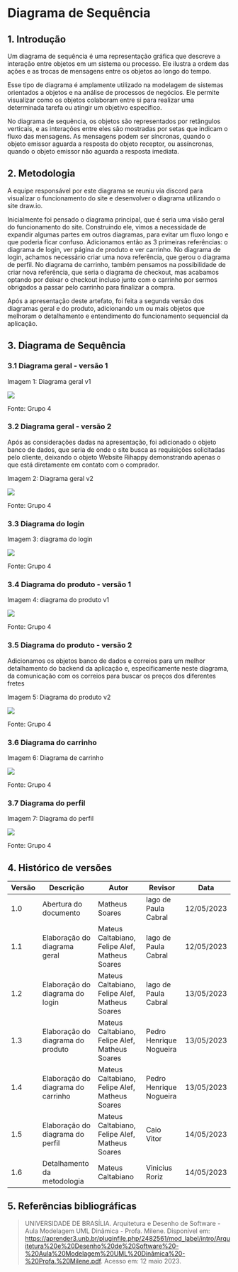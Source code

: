 # Diagrama de Sequência

## 1. Introdução

Um diagrama de sequência é uma representação gráfica que descreve a interação entre objetos em um sistema ou processo. Ele ilustra a ordem das ações e as trocas de mensagens entre os objetos ao longo do tempo.

Esse tipo de diagrama é amplamente utilizado na modelagem de sistemas orientados a objetos e na análise de processos de negócios. Ele permite visualizar como os objetos colaboram entre si para realizar uma determinada tarefa ou atingir um objetivo específico.

No diagrama de sequência, os objetos são representados por retângulos verticais, e as interações entre eles são mostradas por setas que indicam o fluxo das mensagens. As mensagens podem ser síncronas, quando o objeto emissor aguarda a resposta do objeto receptor, ou assíncronas, quando o objeto emissor não aguarda a resposta imediata.

## 2. Metodologia

A equipe responsável por este diagrama se reuniu via discord para visualizar o funcionamento do site e desenvolver o diagrama utilizando o site draw.io.

Inicialmente foi pensado o diagrama principal, que é seria uma visão geral do funcionamento do site. Construindo ele, vimos a necessidade de expandir algumas partes em outros diagramas, para evitar um fluxo longo e que poderia ficar confuso. Adicionamos então as 3 primeiras referências: o diagrama de login, ver página de produto e ver carrinho. No diagrama de login, achamos necessário criar uma nova referência, que gerou o diagrama de perfil. No diagrama de carrinho, também pensamos na possibilidade de criar nova referência, que seria o diagrama de checkout, mas acabamos optando por deixar o checkout incluso junto com o carrinho por sermos obrigados a passar pelo carrinho para finalizar a compra.

Após a apresentação deste artefato, foi feita a segunda versão dos diagramas geral e do produto, adicionando um ou mais objetos que melhoram o detalhamento e entendimento do funcionamento sequencial da aplicação.

## 3. Diagrama de Sequência

### 3.1 Diagrama geral - versão 1

<p style="font-size: 14px">Imagem 1: Diagrama geral v1</p>

![](./images/diagramaDeSequenciaPrincipal.png)

<p style="font-size: 14px">Fonte: Grupo 4</p>

### 3.2 Diagrama geral - versão 2

Após as considerações dadas na apresentação, foi adicionado o objeto banco de dados, que seria de onde o site busca as requisições solicitadas pelo cliente, deixando o objeto Website Rihappy demonstrando apenas o que está diretamente em contato com o comprador.

<p style="font-size: 14px">Imagem 2: Diagrama geral v2</p>

![](./images/diagramaDeSequenciaPrincipal_v2.png)

<p style="font-size: 14px">Fonte: Grupo 4</p>

### 3.3 Diagrama do login

<p style="font-size: 14px">Imagem 3: diagrama do login</p>

![](./images/diagramaDeSequenciaLogin.png)

<p style="font-size: 14px">Fonte: Grupo 4</p>

### 3.4 Diagrama do produto - versão 1

<p style="font-size: 14px">Imagem 4: diagrama do produto v1</p>

![](./images/diagramaDeSequenciaProduto.png)

<p style="font-size: 14px">Fonte: Grupo 4</p>

### 3.5 Diagrama do produto - versão 2

Adicionamos os objetos banco de dados e correios para um melhor detalhamento do backend da aplicação e, especificamente neste diagrama, da comunicação com os correios para buscar os preços dos diferentes fretes

<p style="font-size: 14px">Imagem 5: Diagrama do produto v2</p>

![](./images/diagramaDeSequenciaProduto_v2.png)

<p style="font-size: 14px">Fonte: Grupo 4</p>

### 3.6 Diagrama do carrinho

<p style="font-size: 14px">Imagem 6: Diagrama de carrinho</p>

![](./images/diagramaVerCarrinho.png)

<p style="font-size: 14px">Fonte: Grupo 4</p>

### 3.7 Diagrama do perfil

<p style="font-size: 14px">Imagem 7: Diagrama do perfil</p>

![](./images/diagramaDeSequenciaPerfil.png)

<p style="font-size: 14px">Fonte: Grupo 4</p>

## 4. Histórico de versões

| Versão | Descrição                          | Autor                                          | Revisor                 | Data       |
| ------ | ---------------------------------- | ---------------------------------------------- | ----------------------- | ---------- |
| 1.0    | Abertura do documento              | Matheus Soares                                 | Iago de Paula Cabral    | 12/05/2023 |
| 1.1    | Elaboração do diagrama geral       | Mateus Caltabiano, Felipe Alef, Matheus Soares | Iago de Paula Cabral    | 12/05/2023 |
| 1.2    | Elaboração do diagrama do login    | Mateus Caltabiano, Felipe Alef, Matheus Soares | Iago de Paula Cabral    | 13/05/2023 |
| 1.3    | Elaboração do diagrama do produto  | Mateus Caltabiano, Felipe Alef, Matheus Soares | Pedro Henrique Nogueira | 13/05/2023 |
| 1.4    | Elaboração do diagrama do carrinho | Mateus Caltabiano, Felipe Alef, Matheus Soares | Pedro Henrique Nogueira | 13/05/2023 |
| 1.5    | Elaboração do diagrama do perfil   | Mateus Caltabiano, Felipe Alef, Matheus Soares | Caio Vitor              | 14/05/2023 |
| 1.6    | Detalhamento da metodologia        | Mateus Caltabiano                              | Vinicius Roriz          | 14/05/2023 |

## 5. Referências bibliográficas

> UNIVERSIDADE DE BRASÍLIA. Arquitetura e Desenho de Software - Aula Modelagem UML Dinâmica - Profa. Milene. Disponível em: https://aprender3.unb.br/pluginfile.php/2482561/mod_label/intro/Arquitetura%20e%20Desenho%20de%20Software%20-%20Aula%20Modelagem%20UML%20Dinâmica%20-%20Profa.%20Milene.pdf. Acesso em: 12 maio 2023.
